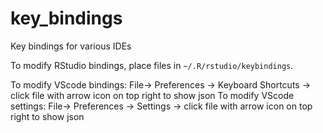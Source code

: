 # key_bindings
Key bindings for various IDEs

To modify RStudio bindings, place files in `~/.R/rstudio/keybindings`. 

To modify VScode bindings: File-> Preferences -> Keyboard Shortcuts -> click file with arrow icon on top right to show json
To modify VScode settings: File-> Preferences -> Settings -> click file with arrow icon on top right to show json
